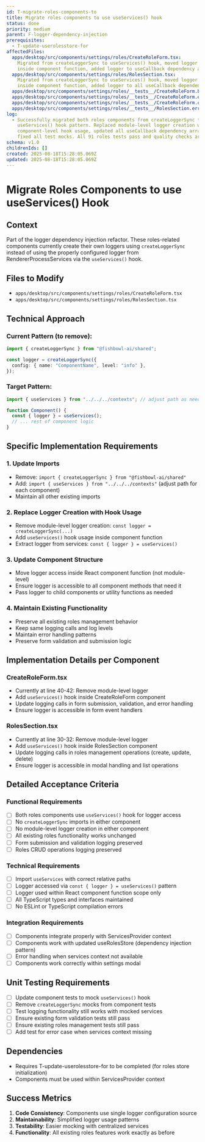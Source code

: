 ```yaml
---
id: T-migrate-roles-components-to
title: Migrate roles components to use useServices() hook
status: done
priority: medium
parent: F-logger-dependency-injection
prerequisites:
  - T-update-userolesstore-for
affectedFiles:
  apps/desktop/src/components/settings/roles/CreateRoleForm.tsx:
    Migrated from createLoggerSync to useServices() hook, moved logger access
    inside component function, added logger to useCallback dependency array
  apps/desktop/src/components/settings/roles/RolesSection.tsx:
    Migrated from createLoggerSync to useServices() hook, moved logger access
    inside component function, added logger to all useCallback dependency arrays
  apps/desktop/src/components/settings/roles/__tests__/CreateRoleForm.basic.test.tsx: Updated test mocks to mock useServices hook instead of createLoggerSync
  apps/desktop/src/components/settings/roles/__tests__/CreateRoleForm.edit.test.tsx: Updated test mocks to mock useServices hook instead of createLoggerSync
  apps/desktop/src/components/settings/roles/__tests__/CreateRoleForm.changeDetection.test.tsx: Updated test mocks to mock useServices hook instead of createLoggerSync
  apps/desktop/src/components/settings/roles/__tests__/RolesSection.error.test.tsx: Updated test mocks to mock useServices hook instead of createLoggerSync
log:
  - Successfully migrated both roles components from createLoggerSync to
    useServices() hook pattern. Replaced module-level logger creation with
    component-level hook usage, updated all useCallback dependency arrays, and
    fixed all test mocks. All 91 roles tests pass and quality checks are clean.
schema: v1.0
childrenIds: []
created: 2025-08-18T15:28:05.069Z
updated: 2025-08-18T15:28:05.069Z
---
```


# Migrate Roles Components to use useServices() Hook

## Context

Part of the logger dependency injection refactor. These roles-related components currently create their own loggers using `createLoggerSync` instead of using the properly configured logger from RendererProcessServices via the `useServices()` hook.

## Files to Modify

- `apps/desktop/src/components/settings/roles/CreateRoleForm.tsx`
- `apps/desktop/src/components/settings/roles/RolesSection.tsx`

## Technical Approach

### Current Pattern (to remove):

```typescript
import { createLoggerSync } from "@fishbowl-ai/shared";

const logger = createLoggerSync({
  config: { name: "ComponentName", level: "info" },
});
```

### Target Pattern:

```typescript
import { useServices } from "../../../contexts"; // adjust path as needed

function Component() {
  const { logger } = useServices();
  // ... rest of component logic
}
```

## Specific Implementation Requirements

### 1. Update Imports

- Remove: `import { createLoggerSync } from "@fishbowl-ai/shared"`
- Add: `import { useServices } from "../../../contexts"` (adjust path for each component)
- Maintain all other existing imports

### 2. Replace Logger Creation with Hook Usage

- Remove module-level logger creation: `const logger = createLoggerSync(...)`
- Add `useServices()` hook usage inside component function
- Extract logger from services: `const { logger } = useServices()`

### 3. Update Component Structure

- Move logger access inside React component function (not module-level)
- Ensure logger is accessible to all component methods that need it
- Pass logger to child components or utility functions as needed

### 4. Maintain Existing Functionality

- Preserve all existing roles management behavior
- Keep same logging calls and log levels
- Maintain error handling patterns
- Preserve form validation and submission logic

## Implementation Details per Component

### CreateRoleForm.tsx

- Currently at line 40-42: Remove module-level logger
- Add `useServices()` hook inside CreateRoleForm component
- Update logging calls in form submission, validation, and error handling
- Ensure logger is accessible in form event handlers

### RolesSection.tsx

- Currently at line 30-32: Remove module-level logger
- Add `useServices()` hook inside RolesSection component
- Update logging calls in roles management operations (create, update, delete)
- Ensure logger is accessible in modal handling and list operations

## Detailed Acceptance Criteria

### Functional Requirements

- [ ] Both roles components use `useServices()` hook for logger access
- [ ] No `createLoggerSync` imports in either component
- [ ] No module-level logger creation in either component
- [ ] All existing roles functionality works unchanged
- [ ] Form submission and validation logging preserved
- [ ] Roles CRUD operations logging preserved

### Technical Requirements

- [ ] Import `useServices` with correct relative paths
- [ ] Logger accessed via `const { logger } = useServices()` pattern
- [ ] Logger used within React component function scope only
- [ ] All TypeScript types and interfaces maintained
- [ ] No ESLint or TypeScript compilation errors

### Integration Requirements

- [ ] Components integrate properly with ServicesProvider context
- [ ] Components work with updated useRolesStore (dependency injection pattern)
- [ ] Error handling when services context not available
- [ ] Components work correctly within settings modal

## Unit Testing Requirements

- [ ] Update component tests to mock `useServices()` hook
- [ ] Remove `createLoggerSync` mocks from component tests
- [ ] Test logging functionality still works with mocked services
- [ ] Ensure existing form validation tests still pass
- [ ] Ensure existing roles management tests still pass
- [ ] Add test for error case when services context missing

## Dependencies

- Requires T-update-userolesstore-for to be completed (for roles store initialization)
- Components must be used within ServicesProvider context

## Success Metrics

1. **Code Consistency**: Components use single logger configuration source
2. **Maintainability**: Simplified logger usage patterns
3. **Testability**: Easier mocking with centralized services
4. **Functionality**: All existing roles features work exactly as before
